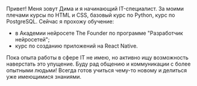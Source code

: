 Привет!
Меня зовут Дима и я начинающий IT-специалист.
За моими плечами курсы по HTML и CSS, базовый курс по Python, курс по PostgreSQL.
Сейчас я прохожу обучение:
- в Академии нейросете The Founder по программе "Разработчик нейросетей";
- курс по созданию приложений на React Native.

Пока опыта работы в сфере IT не имею, но активно ищу возможность наверстать это упущение.
Буду рад общению и коммуникации с более опытными людьми!
Всегда готов учиться чему-то новому и делиться уже имеющимися знаниями.
